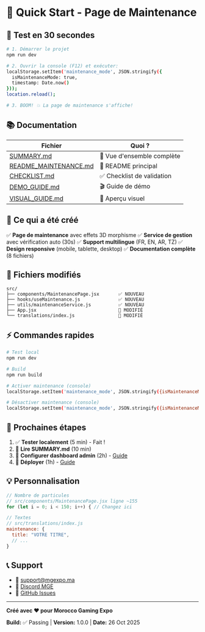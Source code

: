 # 🚀 Quick Start - Page de Maintenance

## 🎯 Test en 30 secondes

```bash
# 1. Démarrer le projet
npm run dev

# 2. Ouvrir la console (F12) et exécuter:
localStorage.setItem('maintenance_mode', JSON.stringify({
  isMaintenanceMode: true,
  timestamp: Date.now()
}));
location.reload();

# 3. BOOM! 💥 La page de maintenance s'affiche!
```

## 📚 Documentation

| Fichier | Quoi ? |
|---------|--------|
| [SUMMARY.md](./SUMMARY.md) | 📖 Vue d'ensemble complète |
| [README_MAINTENANCE.md](./README_MAINTENANCE.md) | 📘 README principal |
| [CHECKLIST.md](./CHECKLIST.md) | ✅ Checklist de validation |
| [DEMO_GUIDE.md](./DEMO_GUIDE.md) | 🎬 Guide de démo |
| [VISUAL_GUIDE.md](./VISUAL_GUIDE.md) | 🎨 Aperçu visuel |

## 🎨 Ce qui a été créé

✅ **Page de maintenance** avec effets 3D morphisme
✅ **Service de gestion** avec vérification auto (30s)
✅ **Support multilingue** (FR, EN, AR, TZ)
✅ **Design responsive** (mobile, tablette, desktop)
✅ **Documentation complète** (8 fichiers)

## 🔧 Fichiers modifiés

```
src/
├── components/MaintenancePage.jsx       ✅ NOUVEAU
├── hooks/useMaintenance.js              ✅ NOUVEAU
├── utils/maintenanceService.js          ✅ NOUVEAU
├── App.jsx                              🔄 MODIFIÉ
└── translations/index.js                🔄 MODIFIÉ
```

## ⚡ Commandes rapides

```bash
# Test local
npm run dev

# Build
npm run build

# Activer maintenance (console)
localStorage.setItem('maintenance_mode', JSON.stringify({isMaintenanceMode:true,timestamp:Date.now()}));location.reload();

# Désactiver maintenance (console)
localStorage.setItem('maintenance_mode', JSON.stringify({isMaintenanceMode:false,timestamp:Date.now()}));location.reload();
```

## 🎯 Prochaines étapes

1. ✅ **Tester localement** (5 min) - Fait !
2. 📖 **Lire SUMMARY.md** (10 min)
3. 🔧 **Configurer dashboard admin** (2h) - [Guide](./MAINTENANCE_INTEGRATION_GUIDE.md)
4. 🚀 **Déployer** (1h) - [Guide](./DEPLOYMENT_GUIDE.md)

## 💡 Personnalisation

```javascript
// Nombre de particules
// src/components/MaintenancePage.jsx ligne ~155
for (let i = 0; i < 150; i++) { // Changez ici

// Textes
// src/translations/index.js
maintenance: {
  title: "VOTRE TITRE",
  // ...
}
```

## 📞 Support

- 📧 support@mgexpo.ma
- 💬 [Discord MGE](https://discord.gg/mge)
- 🐛 [GitHub Issues](https://github.com/anouar9999/landingPage/issues)

---

**Créé avec ❤️ pour Morocco Gaming Expo**

**Build:** ✅ Passing | **Version:** 1.0.0 | **Date:** 26 Oct 2025
